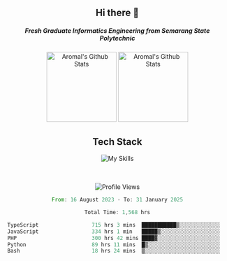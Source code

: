 <div align="center">
  <h2>Hi there 👋</h2>

  <h5>Fresh Graduate Informatics Engineering from Semarang State Polytechnic</h5>

  <img
    height="160"
    alt="Aromal's Github Stats"
    src="https://github-readme-stats.vercel.app/api?username=dafariski77&show_icons=true&theme=tokyonight&count_private=true"
  />
  <img
    alt="Aromal's Github Stats"
    height="160"
    src="https://github-readme-stats.vercel.app/api/top-langs/?username=dafariski77&layout=compact&theme=tokyonight"
  />

  <h2>Tech Stack</h2>
  
![My Skills](https://simpleskill.icons.workers.dev/svg?i=typescript,next.js,react,tailwindcss,shadcnui,reactquery,prisma,socketdotio,zod)

  <br /><br />
  <img src="https://komarev.com/ghpvc/?username=dafariski77&abbreviated=true" alt="Profile Views">
    
  <!--START_SECTION:waka-->

```rust
From: 16 August 2023 - To: 31 January 2025

Total Time: 1,568 hrs

TypeScript                 715 hrs 3 mins  ███████████▒░░░░░░░░░░░░░   45.16 %
JavaScript                 334 hrs 1 min   █████▒░░░░░░░░░░░░░░░░░░░   21.09 %
PHP                        300 hrs 42 mins ████▓░░░░░░░░░░░░░░░░░░░░   18.99 %
Python                     89 hrs 11 mins  █▒░░░░░░░░░░░░░░░░░░░░░░░   05.63 %
Bash                       18 hrs 24 mins  ▒░░░░░░░░░░░░░░░░░░░░░░░░   01.16 %
```

<!--END_SECTION:waka-->
</div>
